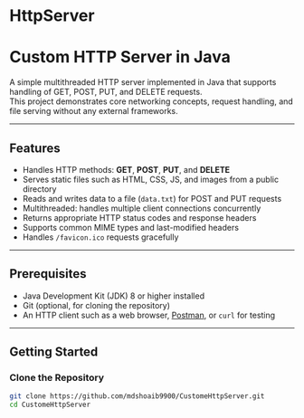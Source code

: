 ﻿# HttpServer
# Custom HTTP Server in Java

A simple multithreaded HTTP server implemented in Java that supports handling of GET, POST, PUT, and DELETE requests.  
This project demonstrates core networking concepts, request handling, and file serving without any external frameworks.

---

## Features

- Handles HTTP methods: **GET**, **POST**, **PUT**, and **DELETE**
- Serves static files such as HTML, CSS, JS, and images from a public directory
- Reads and writes data to a file (`data.txt`) for POST and PUT requests
- Multithreaded: handles multiple client connections concurrently
- Returns appropriate HTTP status codes and response headers
- Supports common MIME types and last-modified headers
- Handles `/favicon.ico` requests gracefully

---

## Prerequisites

- Java Development Kit (JDK) 8 or higher installed
- Git (optional, for cloning the repository)
- An HTTP client such as a web browser, [Postman](https://www.postman.com/), or `curl` for testing

---

## Getting Started

### Clone the Repository

```bash
git clone https://github.com/mdshoaib9900/CustomeHttpServer.git
cd CustomeHttpServer
